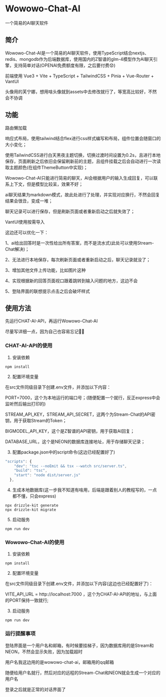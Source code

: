 # Wowowo-Chat-AI

一个简易的AI聊天软件

## 简介

Wowowo-Chat-AI是一个简易的AI聊天软件，使用TypeScript结合nextjs、redis、mongodb作为后端数据库，使用国内的Z智谱的glm-4模型作为AI聊天引擎，支持简单对话(OPENAI免费额度有限，之后要付费😟)

前端使用 Vue3 + Vite + TypeScript + TailwindCSS + Pinia + Vue-Router + VantUI

头像用的芙宁娜，想用啥头像就到assets中去修改就行了，等宽高比较好，不然会不协调

## 功能

路由懒加载

响应式布局，使用tailwind结合flex进行css样式编写和布局，组件位置会随窗口的大小变化；

使用TailwindCSS进行白天黑夜主题切换，切换过渡时间设置为0.2s，且进行本地保存，页面刷新之后依旧会保留刷新前的主题，且组件挂载之后会自动进行一次读取主题颜色(在组件ThemeButton中实现)；

Wowowo-Chat-AI只能进行简易的聊天，AI会根据用户的输入生成回复，可以联系上下文，但是模型比较呆，效果不好；

ai聊天结果为markdown模式，故此处进行了处理，并实现对应换行，不然会回复结果会很丑，变成一堆；

聊天记录可以进行保存，但是刷新页面或者重新启动之后就失效了；

VantUI使用按需导入

这边还可以优化一下：

1、ai给出回答时是一次性给出所有答案，而不是流水式(此处可以使用Stream-Chat解决)；

2、无法进行本地保存，每次刷新页面或者重新启动之后，聊天记录就没了；

3、增加其他文件上传功能，比如图片这种

4、实现根据新的回答页面视口跟着跳转到输入问题的地方，这边不会

5、登陆界面的联想提示点击之后会破坏样式

## 使用方法

先运行CHAT-AI-API，再运行Wowowo-Chat-AI

尽量写详细一点，因为自己也容易忘记🤣🤣

### CHAT-AI-API的使用

1. 安装依赖

```
npm install
```

2. 配置环境变量

在src文件同级目录下创建.env文件，并添加以下内容：

PORT=7000，这个为本地运行的端口号；(随便配置一个就行，反正express中会监听然后输出打印的)

STREAM_API_KEY，STREAM_API_SECRET，这两个为Stream-Chat的API密钥，用于获取Stream的Token；

BIGMODEL_API_KEY，这个是Z智谱的API密钥，用于获取AI回复；

DATABASE_URL，这个是NEON的数据库连接地址，用于存储聊天记录；

3. 配置package.json中的script命令(这边已经配置好了)

```js
"scripts": {
    "dev": "tsc --noEmit && tsx --watch src/server.ts",
    "build": "tsc",
    "start": "node dist/server.js"
  },
```

4. 生成本地数据库(这一步我不知道有啥用，后端是跟着别人的教程写的，一点都不懂，只会express)

```
npx drizzle-kit generate
npx drizzle-kit migrate
```

5. 启动服务

```
npm run dev
```

### Wowowo-Chat-AI的使用

1. 安装依赖

```
npm install
```

2. 配置环境变量

在src文件同级目录下创建.env文件，并添加以下内容(这边也已经配置好了)：

VITE_API_URL = http://localhost:7000 ，这个为CHAT-AI-API的地址，与上面的PORT保持一致就行;

3. 启动服务

```
npm run dev
```

### 运行提醒事项

登陆界面是一个用户名和邮箱，有时候要挂梯子，因为数据库用的是Stream和NEON，不然会显示失败，因为加载超时

用户名我这边用的是wowowo-chat-ai，邮箱用的qq邮箱

随便给用户名就行，然后对应的远程的Stream-Chat和NEON就会生成一个对应的用户名

登录之后就是正常的对话界面了
